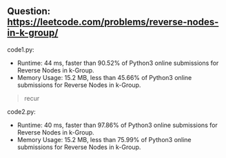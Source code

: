 ## Question: https://leetcode.com/problems/reverse-nodes-in-k-group/

code1.py:
* Runtime: 44 ms, faster than 90.52% of Python3 online submissions for Reverse Nodes in k-Group.
* Memory Usage: 15.2 MB, less than 45.66% of Python3 online submissions for Reverse Nodes in k-Group.
> recur

code2.py:
* Runtime: 40 ms, faster than 97.86% of Python3 online submissions for Reverse Nodes in k-Group.
* Memory Usage: 15.2 MB, less than 75.99% of Python3 online submissions for Reverse Nodes in k-Group.